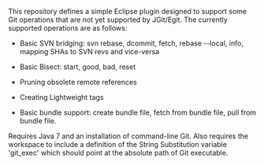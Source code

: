 This repository defines a simple Eclipse plugin designed to support
some Git operations that are not yet supported by JGit/Egit.
The currently supported operations are as follows:

- Basic SVN bridging: svn rebase, dcommit, fetch, rebase --local, info, mapping SHAs to SVN revs and vice-versa

- Basic Bisect: start, good, bad, reset

- Pruning obsolete remote references

- Creating Lightweight tags

- Basic bundle support: create bundle file, fetch from bundle file, pull from bundle file.

Requires Java 7 and an installation of command-line Git.
Also requires the workspace to include a definition of the String Substitution variable 'git_exec'
which should point at the absolute path of Git executable. 
